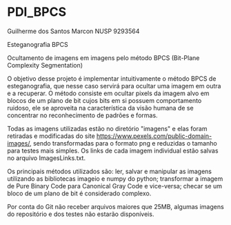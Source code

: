 # PDI_BPCS
Guilherme dos Santos Marcon NUSP 9293564

Esteganografia BPCS

Ocultamento de imagens em imagens pelo método BPCS (Bit-Plane Complexity Segmentation)

  O objetivo desse projeto é implementar intuitivamente o método BPCS de esteganografia, que nesse caso servirá para ocultar uma imagem em outra e a recuperar. O método consiste em ocultar pixels da imagem alvo em blocos de um plano de bit cujos bits em si possuem comportamento ruidoso, ele se aproveita na característica da visão humana de se concentrar no reconhecimento de padrões e formas.

Todas as imagens utilizadas estão no diretório "imagens" e elas foram retiradas e modificadas do site https://www.pexels.com/public-domain-images/, sendo transformadas para o formato png e reduzidas o tamanho para testes mais simples. Os links de cada imagem individual estão salvas no arquivo ImagesLinks.txt.

Os principais métodos utilizados são: ler, salvar e manipular as imagens utilizando as bibliotecas imageio e numpy do python; transformar a imagem de Pure Binary Code para Canonical Gray Code e vice-versa; checar se um bloco de um plano de bit é considerado complexo.

Por conta do Git não receber arquivos maiores que 25MB, algumas imagens do repositório e dos testes não estarão disponíveis.
